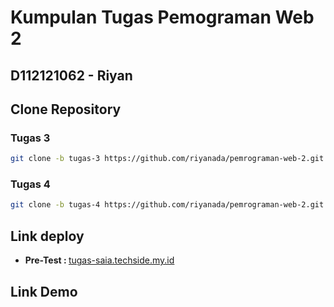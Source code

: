 # Kumpulan Tugas Pemograman Web 2

## D112121062 -  Riyan

## Clone Repository 
### Tugas 3
```sh
git clone -b tugas-3 https://github.com/riyanada/pemrograman-web-2.git
```

### Tugas 4
```sh
git clone -b tugas-4 https://github.com/riyanada/pemrograman-web-2.git
```

## Link deploy
-  <b>Pre-Test : </b><a href="https://tugas-saia.techside.my.id/web-2/tugas-1/mahasiswa.php" target="_blank">tugas-saia.techside.my.id</a>



## Link Demo

